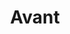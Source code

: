---
title: "Avant"
url: /ciudad-autonoma-de-buenos-aires/avant-avenida-pueyrredon/
shop: motocicleta
---